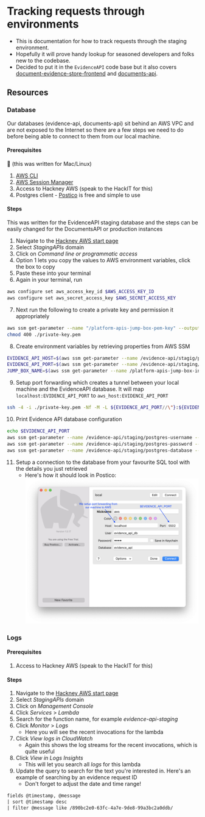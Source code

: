 # Tracking requests through environments

-   This is documentation for how to track requests through the staging environment.
-   Hopefully it will prove handy lookup for seasoned developers and folks new to the codebase.
-   Decided to put it in the `EvidenceAPI` code base but it also covers [document-evidence-store-frontend](https://github.com/LBHackney-IT/document-evidence-store-frontend) and [
   documents-api](https://github.com/LBHackney-IT/documents-api).

## Resources

### Database

Our databases (evidence-api, documents-api) sit behind an AWS VPC and are not exposed to the Internet so there are a few steps we need to do before being able to connect to them from our local machine.

#### Prerequisites

🚨 (this was written for Mac/Linux)

1. [AWS CLI](https://docs.aws.amazon.com/cli/latest/userguide/cli-chap-welcome.html)
2. [AWS Session Manager](https://docs.aws.amazon.com/systems-manager/latest/userguide/session-manager-working-with-install-plugin.html#install-plugin-macos)
3. Access to Hackney AWS (speak to the HackIT for this)
4. Postgres client - [Postico](https://eggerapps.at/postico/) is free and simple to use

#### Steps

This was written for the EvidenceAPI staging database and the steps can be easily changed for the DocumentsAPI or production instances

1. Navigate to the [Hackney AWS start page](https://hackney.awsapps.com/start#/)
2. Select _StagingAPIs_ domain
3. Click on _Command line or programmatic access_
4. Option 1 lets you copy the values to AWS environment variables, click the box to copy
5. Paste these into your terminal
6. Again in your terminal, run
```sh
aws configure set aws_access_key_id $AWS_ACCESS_KEY_ID
aws configure set aws_secret_access_key $AWS_SECRET_ACCESS_KEY
```
7. Next run the following to create a private key and permission it appropriately
```sh
aws ssm get-parameter --name "/platform-apis-jump-box-pem-key" --output text --query Parameter.Value > ./private-key.pem
chmod 400 ./private-key.pem
```
8. Create environment variables by retrieving properties from AWS SSM
```sh
EVIDENCE_API_HOST=$(aws ssm get-parameter --name /evidence-api/stagig/postgres-hostname --query Parameter.Value)
EVIDENCE_API_PORT=$(aws ssm get-parameter --name /evidence-api/staging/postgres-port --query Parameter.Value)
JUMP_BOX_NAME=$(aws ssm get-parameter --name /platform-apis-jump-box-instance-name --query Parameter.Value)
```
9. Setup port forwarding which creates a tunnel between your local machine and the EvidenceAPI database. It will map `localhost:EVIDENCE_API_PORT` to `aws_host:EVIDENCE_API_PORT`
```sh
ssh -4 -i ./private-key.pem -Nf -M -L ${EVIDENCE_API_PORT//\"}:${EVIDENCE_API_HOST//\"}:${EVIDENCE_API_PORT//\"} -o "UserKnownHostsFile=/dev/null" -o "StrictHostKeyChecking=no" -o ProxyCommand="aws ssm start-session --target %h --document AWS-StartSSHSession --parameters portNumber=%p --region=eu-west-2" ec2-user@${JUMP_BOX_NAME//\"}
```
10. Print Evidence API database configuration
```sh
echo $EVIDENCE_API_PORT
aws ssm get-parameter --name /evidence-api/staging/postgres-username --query Parameter.Value
aws ssm get-parameter --name /evidence-api/staging/postgres-password --query Parameter.Value --with-decryption
aws ssm get-parameter --name /evidence-api/staging/postgres-database --query Parameter.Value
```
11. Setup a connection to the database from your favourite SQL tool with the details you just retrieved
    - Here's how it should look in Postico: ![Example with Postico](images/postico-evidence-api.png)

### Logs

#### Prerequisites

1. Access to Hackney AWS (speak to the HackIT for this)

#### Steps

1. Navigate to the [Hackney AWS start page](https://hackney.awsapps.com/start#/)
2. Select _StagingAPIs_ domain
3. Click on _Management Console_
4. Click _Services_ > _Lambda_
5. Search for the function name, for example _evidence-api-staging_
6. Click _Monitor_ > _Logs_
    - Here you will see the recent invocations for the lambda
7. Click _View logs in CloudWatch_
   - Again this shows the log streams for the recent invocations, which is quite useful
8. Click _View in Logs Insights_
   - This will let you search all *logs* for this lambda
9. Update the query to search for the text you're interested in. Here's an example of searching by an evidence request ID
    - Don't forget to adjust the date and time range!
```
fields @timestamp, @message
| sort @timestamp desc
| filter @message like /890bc2e0-63fc-4a7e-9de8-99a3bc2a0ddb/
```
